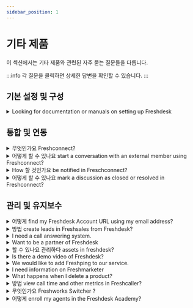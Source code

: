 ```yaml
---
sidebar_position: 1
---
```


# 기타 제품

이 섹션에서는 기타 제품와 관련된 자주 묻는 질문들을 다룹니다.

:::info
각 질문을 클릭하면 상세한 답변을 확인할 수 있습니다.
:::


## 기본 설정 및 구성

<details>
<summary>Looking for documentation or manuals on setting up Freshdesk</summary>

To learn and also train your agents try the Freshdesk Academy. Go to academy.freshdesk.com and sign up and learn to set up Freshdesk.

</details>


## 통합 및 연동

<details>
<summary>무엇인가요 Freshconnect?</summary>

<p >Freshconnect is the enhanced version of the 'Discuss' feature inside Freshdesk. </p><p ><br /></p><p >With Freshconnect, you can collaborate with your team right where the context is without having to switch between multiple tools. Just open up the discussion from within a ticket or a deal and tag any teammate to start collaborating!</p><p ><br /></p><p >In Freshdesk, collaborate with your team on tickets by inviting team members for discussions whether they are an agent, admin or even someone in another function.</p><p ><br /></p><p >Refer this <a href="https://support.freshdesk.com/support/solutions/articles/235766-understanding-the-freshdesk-freshconnect-integration" rel="noreferrer noopener" target="_blank">link</a> for more information.</p>

</details>

<details>
<summary>어떻게 할 수 있나요 start a conversation with an external member using Freshconnect?</summary>

<p >If you want to start a discussion with a person outside the organisation, you would just have to type out '@' in the discussion and click on invite to discussion and enter the person's email address to invite them to this discussion.</p><p><br /></p><p ><img class="fr-dib fr-draggable fr-bordered" src="#" style={{ fontSize: "16px" }} /></p><p><br /></p>

</details>

<details>
<summary>How 할 것인가요 be notified in Freschconnect?</summary>

<p><span style={{ fontSize: "16px" }}>By default, members in a discussion only receive notifications when someone:</span></p><p><br /></p><p><span style={{ fontSize: "16px" }}><span style={{ fontSize: "16px" }}>1) @mentions them</span></span></p><p><span style={{ fontSize: "16px" }}><span style={{ fontSize: "16px" }}>2) R</span></span><span style={{ fontSize: "16px" }}><span style={{ fontSize: "16px" }}>eplies to their message directly</span></span></p><p><span style={{ fontSize: "16px" }}><span style={{ fontSize: "16px" }}>3) @mentions the discussion</span></span></p><p><span style={{ fontSize: "16px" }}></span><br /></p><p><span style={{ fontSize: "16px" }}><span style={{ fontSize: "16px" }}>There is a dedicated Freshconnect notification center where you will receive discussion related notifications.</span></span></p><p><span style={{ fontSize: "16px" }}><span style={{ fontSize: "16px" }}>You can click on the Freshconnect link in this notification center to see a list of all the discussions you are</span></span></p><p><span style={{ fontSize: "16px" }}><span style={{ fontSize: "16px" }}>collaborating on.</span></span></p><p><span style={{ fontSize: "16px" }}></span><br /></p><p><span style={{ fontSize: "16px" }}>Freshconnect notifications are also sent via email.</span></p>

</details>

<details>
<summary>어떻게 할 수 있나요 mark a discussion as closed or resolved in Freshconnect?</summary>

<p >You will not be able to mark a discussion as closed or resolved in Freshconnect. All discussions in which you are mentioned or that which you are following will be present on your list view.</p>

</details>


## 관리 및 유지보수

<details>
<summary>어떻게 find my Freshdesk Account URL using my email address?</summary>

<p >Go to <a href="https://freshdesk.com/login" rel="noreferrer">https://freshdesk.com/login</a> &gt; Click on <strong>Forgot your Helpdesk name?</strong> and enter your email address. We would be displaying the Freshdesk account linked with that email address. </p>

</details>

<details>
<summary>방법 create leads in Freshsales from Freshdesk?</summary>

<p >In every ticket details page, on the right-hand side there would be FreshSales integration available where you can create a lead or a contact in Freshsales. Refer to the image below:</p><p ><img class="fr-dib fr-draggable fr-bordered" src="#" style={{ fontSize: "16px" }} /></p><p ><br /></p><p >However, you need to integrate the Freshsales app in Freshdesk. To know more about the integration check out the <a href="https://support.freshdesk.com/support/solutions/articles/219923-how-to-integrate-freshsales-with-freshdesk-" rel="noreferrer noopener" target="_blank">link</a>. </p><p ><br /></p>

</details>

<details>
<summary>I need a call answering system.</summary>

<p >The right solution for this would be Freshcaller, which is our Cloud-based Call Center solution. To know more about Freshcaller check out the <a href="https://www.freshworks.com/freshcaller-cloud-pbx/" target="_blank" rel="noreferrer noopener">link</a>.</p>

</details>

<details>
<summary>Want to be a partner of Freshdesk</summary>

<p>To become a partner of Freshworks go to <a href="https://www.freshworks.com/company/partners/" rel="noreferrer">https://www.freshworks.com/company/partners/</a></p>

</details>

<details>
<summary>할 수 있나요 관리하다 assets in freshdesk?</summary>

<p >Freshdesk will not be able to manage assets. You can make use of Freshservice which is an Asset management software for this purpose. Please refer to the <a href="https://freshservice.com/features/it-asset-management-software" target="_blank" rel="noreferrer noopener">link</a> for more details.</p>

</details>

<details>
<summary>Is there a demo video of Freshdesk?</summary>

<p dir="ltr">You can <a href="https://www.freshworks.com/freshdesk/demo-request/">request a Freshdesk demo</a> or check out the interactive <a href="https://www.freshworks.com/freshdesk/product-tour/?utm_source=freshdesk&amp;utm_medium=product_tour&amp;utm_campaign=product_tour_support_portal&amp;utm_content=cta">Freshdesk demo tour</a> to experience the capabilities of the product yourself</p><p dir="ltr"><br /></p><p dir="ltr">If you want to train your agents or any of the admins, try out the <a href="https://academy.freshdesk.com/">Freshdesk Academy</a> which has multiple courses for you to explore.</p><p dir="ltr"><br /></p>

</details>

<details>
<summary>We would like to add Freshping to our service.</summary>

To purchase or try out Freshping navigate to <a href="https://www.freshworks.com/website-monitoring/" rel="noreferrer">https://www.freshworks.com/website-monitoring/</a>

</details>

<details>
<summary>I need information on Freshmarketer</summary>

<p >You can check out the <a href="https://www.freshworks.com/marketing-automation" rel="noreferrer noopener" target="_blank">link</a> to know more about Freshmarketer.</p>

</details>

<details>
<summary>What happens when I delete a product?</summary>

<p >When you delete a product all the ticket URLs that had the Product URL will become inactive and when your customers try accessing the links it would throw a '404 error'. This would be the case for any links with the URL and not specific to the tickets. </p><p ><br /></p><p >The association of the product with tickets raised will be removed and you will not be able to filter out those tickets separately. Any automation in which the product is a condition will not work as well.</p>

</details>

<details>
<summary>방법 view call time and other metrics in Freshcaller?</summary>

<p >Go to your Freshcaller account, click on the Metrics tab as shown below:</p><p ><br /></p><p ><img src="https://attachment.freshdesk.com/inline/attachment?token=eyJ0eXAiOiJKV1QiLCJhbGciOiJIUzI1NiJ9.eyJpZCI6NDIwNDM3MzAsImRvbWFpbiI6InN1cHBvcnQuZnJlc2hkZXNrLmNvbSIsImFjY291bnRfaWQiOjJ9.1z6avVx2xzPILkgNK8D4Kba9WiEQz3UjgBsWcHpQ5qg" class="fr-dii fr-draggable fr-bordered" /></p><p ><br /></p><p >The Call Metrics tab in Freshcaller includes information such as customer number, the call handling time, the wait time of the customer in queue, option to filter and export the data.</p>

</details>

<details>
<summary>무엇인가요 Freshworks Switcher ?</summary>

<p>Tired of logging into to different helpdesk accounts or CRM accounts? We vow to make this easy with a single login to all of your Freshworks' subscriptions.&nbsp;</p><p><br /><img src="#" style={{ fontSize: "16px" }} class="fr-fic fr-dib" /><br /></p><p>Freshdesk is now integrated with a sidebar that enables you to quickly navigate to any of your subscriptions - Freshchat, Freshcaller, Freshmarketer or another Freshdesk account. You can also quickly signup for a new trial if you'd like to try any of our product offerings. The Freshworks Switcher is an easy navigation between all of your products and accounts.&nbsp;</p>

</details>

<details>
<summary>어떻게 enroll my agents in the Freshdesk Academy?</summary>

<p>If you are looking to train your agents or any of the admins, they can enroll themselves at <a href="https://academy.freshdesk.com/" rel="noreferrer noopener" target="_blank">Freshdesk Academy</a> which has multiple courses for your agents to explore. Under "Explore Courses" option your agents will be able to select the courses like <strong>'Freshdesk Admin Fundamentals'</strong> or <strong>'Freshdesk Agent Fundamentals'</strong> and so on.</p><p><br /></p><p>If you have any queries about the Academy, please drop an email to <span><a href="mailto:academy@freshworks.com" rel="noreferrer noopener">academy@freshworks.com</a>. We'd be happy to assist!</span></p>

</details>

